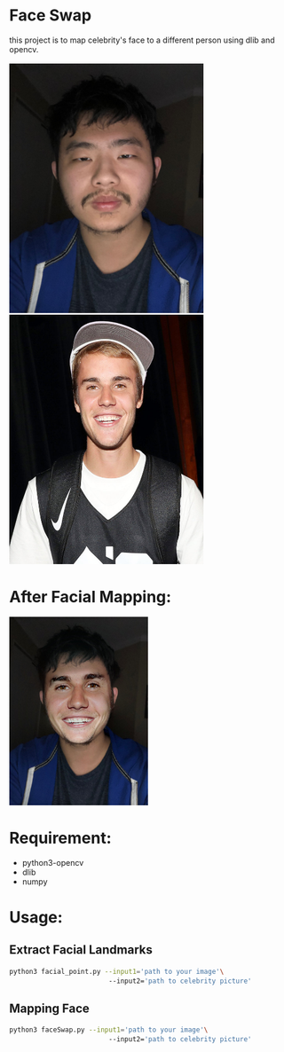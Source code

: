 # Face Swap 

this project is to map celebrity's face to a different person using dlib and opencv.<br><br>
<img  height = 450; width = 350; src="src/2.jpg"/>
<img  height = 450; width = 350  src="src/justin_bieber.jpg"/>



# After Facial Mapping:

<img  height = 340, width = 250 src="src/result.jpg"/>

# Requirement:
* python3-opencv
* dlib
* numpy  
# Usage:
## Extract Facial Landmarks
```bash
python3 facial_point.py --input1='path to your image'\ 
                         --input2='path to celebrity picture' 
```

## Mapping Face
```bash
python3 faceSwap.py --input1='path to your image'\ 
                         --input2='path to celebrity picture' 
```